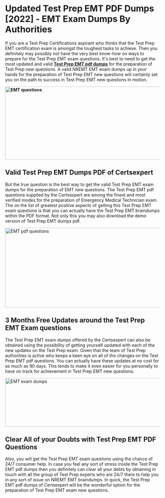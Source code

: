 <h1><strong>Updated Test Prep EMT PDF Dumps [2022] - EMT Exam Dumps By Authorities&nbsp;</strong></h1>
<p><span style="font-weight: 400;">If you are a Test Prep Certifications aspirant who thinks that the Test Prep EMT certification exam is amongst the toughest tasks to achieve. Then you definitely may possibly not have the very best know-how on ways to prepare for the Test Prep EMT exam questions. It's best to need to get the most updated and valid <strong><a href="https://www.certsexpert.com/EMT-pdf-questions.html">Test Prep EMT pdf dumps</a></strong> for the preparation of Test Prep new questions. A valid NREMT EMT exam dumps up in your hands for the preparation of Test Prep EMT new questions will certainly set you on the path to success in Test Prep EMT new questions in motion.</span></p>
<p><span style="font-weight: 400;"><strong><img style="display: block; margin-left: auto; margin-right: auto;" src="https://i.ibb.co/QXh983F/73475278-2429792180625311-4586132736837681152-n.jpg" alt="EMT questions" width="632" height="238" /></strong></span></p>
<h2><strong>Valid Test Prep EMT Dumps PDF of Certsexpert</strong></h2>
<p><span style="font-weight: 400;">But the true question is the best way to get the valid Test Prep EMT exam dumps for the preparation of EMT new questions. The Test Prep EMT pdf questions supplied by the Certsexpert are among the finest and most verified modes for the preparation of Emergency Medical Technician exam. The on the list of greatest positive aspects of getting this Test Prep EMT exam questions is that you can actually have the Test Prep EMT braindumps within the PDF format. Not only this you may also download the demo version of Test Prep EMT dumps pdf.</span></p>
<p><span style="font-weight: 400;"><img style="display: block; margin-left: auto; margin-right: auto;" src="https://i.ibb.co/Jd8hN2L/76714008-3182067705200142-8735104740007870464-n.jpg" alt="EMT pdf questions" width="701" height="259" /></span></p>
<h2><strong>3 Months Free Updates around the Test Prep EMT Exam questions</strong></h2>
<p><span style="font-weight: 400;">The Test Prep EMT exam dumps offered by the Certsexpert can also be obtained using the possibility of getting yourself updated with each of the new updates on the Test Prep exam. Given that the team of Test Prep authorities is active who keeps a keen eye on all of the changes on the Test Prep EMT pdf questions. You can actually have these updates at no cost for as much as 90 days. This tends to make it even easier for you personally to have on track for achievement in Test Prep EMT new questions.</span></p>
<p><span style="font-weight: 400;"><a href="https://www.certsexpert.com/EMT-pdf-questions.html"><img style="display: block; margin-left: auto; margin-right: auto;" src="https://i.ibb.co/TMnKrkJ/75398236-424489711531572-5064688549987614720-n.jpg" alt="EMT exam dumps" width="714" height="158" /></a></span></p>
<h2><strong>Clear All of your Doubts with Test Prep EMT PDF Questions</strong></h2>
<p>Also, you will get the Test Prep EMT exam questions using the chance of 24/7 consumer help. In case you feel any sort of stress inside the Test Prep EMT pdf dumps then you definitely can clear all your debts by obtaining in touch with all the group of Test Prep experts who are 24/7 there to help you in any sort of issue on NREMT EMT braindumps. In quick, the Test Prep EMT pdf dumps of Certsexpert will be the wonderful option for the preparation of Test Prep EMT exam new questions.</p>
